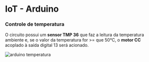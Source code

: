 # IoT - Arduino

### Controle de temperatura

O circuito possui um **sensor TMP 36** que faz a leitura da temperatura ambiente e, se o valor da temperatura for >= que 50°C, o **motor CC** acoplado à saída digital 13 será acionado.

![arduino temperatura](https://user-images.githubusercontent.com/62301235/81218892-53712d00-8fb5-11ea-98da-9de34e75b273.PNG)
